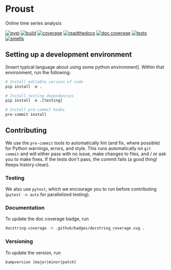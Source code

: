 # Proust
Online time series analysis

[![pypi](https://img.shields.io/pypi/v/proust)](https://pypi.org/project/proust/)
[![build](https://github.com/danielsuo/proust/workflows/build/badge.svg)](https://github.com/danielsuo/proust/actions)
[![coverage](https://img.shields.io/codecov/c/github/danielsuo/proust)](https://codecov.io/github/danielsuo/proust)
[![readthedocs](https://img.shields.io/readthedocs/proust)](https://readthedocs.org/projects/proust/)
[![doc coverage](.github/badges/docstring_coverage.svg)](https://readthedocs.org/projects/proust/)
[![tests](https://img.shields.io/azure-devops/tests/danielsuo/proust/1?compact_message)](https://dev.azure.com/danielsuo/proust/_build?definitionId=1&_a=summary)
[![smells](https://sonarcloud.io/api/project_badges/measure?project=danielsuo_proust&metric=code_smells)](https://sonarcloud.io/dashboard?id=danielsuo_proust)

## Setting up a development environment
[Insert typical language about using some python environment]. Within that
environment, run the following:

```python
# Install editable version of code
pip install -e .

# Install testing dependencies
pip install -e .[testing]

# Install pre-commit hooks
pre-commit install
```

## Contributing
We use the `pre-commit` tools to automatically lint (and fix, where possible)
for Python warnings, errors, and style. This runs automatically on `git commit`
and will either pass with no issue, make changes to files, and / or ask you to
make fixes. If the tests don't pass, the commit fails (a good thing! Keeps
history clean).

### Testing
We also use `pytest`, which we encourage you to run before contributing (`pytest
-n auto` for parallelized testing).

### Documentation
To update the doc coverage badge, run
```bash
docstring-coverage -b .github/badges/docstring_coverage.svg .
```

### Versioning
To update the version, run
```bash
bumpversion [major|minor|patch]
```